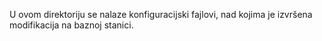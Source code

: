 U ovom direktoriju se nalaze konfiguracijski fajlovi, nad kojima je izvršena modifikacija na baznoj stanici.
